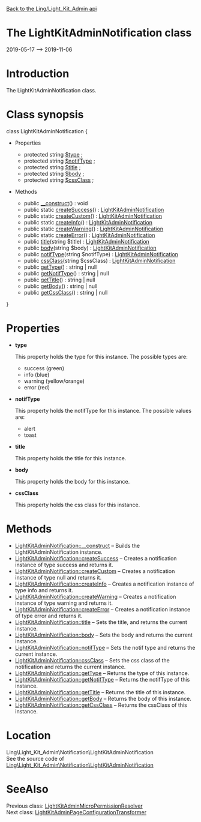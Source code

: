 [Back to the Ling/Light_Kit_Admin api](https://github.com/lingtalfi/Light_Kit_Admin/blob/master/doc/api/Ling/Light_Kit_Admin.md)



The LightKitAdminNotification class
================
2019-05-17 --> 2019-11-06






Introduction
============

The LightKitAdminNotification class.



Class synopsis
==============


class <span class="pl-k">LightKitAdminNotification</span>  {

- Properties
    - protected string [$type](#property-type) ;
    - protected string [$notifType](#property-notifType) ;
    - protected string [$title](#property-title) ;
    - protected string [$body](#property-body) ;
    - protected string [$cssClass](#property-cssClass) ;

- Methods
    - public [__construct](https://github.com/lingtalfi/Light_Kit_Admin/blob/master/doc/api/Ling/Light_Kit_Admin/Notification/LightKitAdminNotification/__construct.md)() : void
    - public static [createSuccess](https://github.com/lingtalfi/Light_Kit_Admin/blob/master/doc/api/Ling/Light_Kit_Admin/Notification/LightKitAdminNotification/createSuccess.md)() : [LightKitAdminNotification](https://github.com/lingtalfi/Light_Kit_Admin/blob/master/doc/api/Ling/Light_Kit_Admin/Notification/LightKitAdminNotification.md)
    - public static [createCustom](https://github.com/lingtalfi/Light_Kit_Admin/blob/master/doc/api/Ling/Light_Kit_Admin/Notification/LightKitAdminNotification/createCustom.md)() : [LightKitAdminNotification](https://github.com/lingtalfi/Light_Kit_Admin/blob/master/doc/api/Ling/Light_Kit_Admin/Notification/LightKitAdminNotification.md)
    - public static [createInfo](https://github.com/lingtalfi/Light_Kit_Admin/blob/master/doc/api/Ling/Light_Kit_Admin/Notification/LightKitAdminNotification/createInfo.md)() : [LightKitAdminNotification](https://github.com/lingtalfi/Light_Kit_Admin/blob/master/doc/api/Ling/Light_Kit_Admin/Notification/LightKitAdminNotification.md)
    - public static [createWarning](https://github.com/lingtalfi/Light_Kit_Admin/blob/master/doc/api/Ling/Light_Kit_Admin/Notification/LightKitAdminNotification/createWarning.md)() : [LightKitAdminNotification](https://github.com/lingtalfi/Light_Kit_Admin/blob/master/doc/api/Ling/Light_Kit_Admin/Notification/LightKitAdminNotification.md)
    - public static [createError](https://github.com/lingtalfi/Light_Kit_Admin/blob/master/doc/api/Ling/Light_Kit_Admin/Notification/LightKitAdminNotification/createError.md)() : [LightKitAdminNotification](https://github.com/lingtalfi/Light_Kit_Admin/blob/master/doc/api/Ling/Light_Kit_Admin/Notification/LightKitAdminNotification.md)
    - public [title](https://github.com/lingtalfi/Light_Kit_Admin/blob/master/doc/api/Ling/Light_Kit_Admin/Notification/LightKitAdminNotification/title.md)(string $title) : [LightKitAdminNotification](https://github.com/lingtalfi/Light_Kit_Admin/blob/master/doc/api/Ling/Light_Kit_Admin/Notification/LightKitAdminNotification.md)
    - public [body](https://github.com/lingtalfi/Light_Kit_Admin/blob/master/doc/api/Ling/Light_Kit_Admin/Notification/LightKitAdminNotification/body.md)(string $body) : [LightKitAdminNotification](https://github.com/lingtalfi/Light_Kit_Admin/blob/master/doc/api/Ling/Light_Kit_Admin/Notification/LightKitAdminNotification.md)
    - public [notifType](https://github.com/lingtalfi/Light_Kit_Admin/blob/master/doc/api/Ling/Light_Kit_Admin/Notification/LightKitAdminNotification/notifType.md)(string $notifType) : [LightKitAdminNotification](https://github.com/lingtalfi/Light_Kit_Admin/blob/master/doc/api/Ling/Light_Kit_Admin/Notification/LightKitAdminNotification.md)
    - public [cssClass](https://github.com/lingtalfi/Light_Kit_Admin/blob/master/doc/api/Ling/Light_Kit_Admin/Notification/LightKitAdminNotification/cssClass.md)(string $cssClass) : [LightKitAdminNotification](https://github.com/lingtalfi/Light_Kit_Admin/blob/master/doc/api/Ling/Light_Kit_Admin/Notification/LightKitAdminNotification.md)
    - public [getType](https://github.com/lingtalfi/Light_Kit_Admin/blob/master/doc/api/Ling/Light_Kit_Admin/Notification/LightKitAdminNotification/getType.md)() : string | null
    - public [getNotifType](https://github.com/lingtalfi/Light_Kit_Admin/blob/master/doc/api/Ling/Light_Kit_Admin/Notification/LightKitAdminNotification/getNotifType.md)() : string | null
    - public [getTitle](https://github.com/lingtalfi/Light_Kit_Admin/blob/master/doc/api/Ling/Light_Kit_Admin/Notification/LightKitAdminNotification/getTitle.md)() : string | null
    - public [getBody](https://github.com/lingtalfi/Light_Kit_Admin/blob/master/doc/api/Ling/Light_Kit_Admin/Notification/LightKitAdminNotification/getBody.md)() : string | null
    - public [getCssClass](https://github.com/lingtalfi/Light_Kit_Admin/blob/master/doc/api/Ling/Light_Kit_Admin/Notification/LightKitAdminNotification/getCssClass.md)() : string | null

}




Properties
=============

- <span id="property-type"><b>type</b></span>

    This property holds the type for this instance.
    The possible types are:
    
    - success (green)
    - info (blue)
    - warning (yellow/orange)
    - error (red)
    
    

- <span id="property-notifType"><b>notifType</b></span>

    This property holds the notifType for this instance.
    The possible values are:
    - alert
    - toast
    
    

- <span id="property-title"><b>title</b></span>

    This property holds the title for this instance.
    
    

- <span id="property-body"><b>body</b></span>

    This property holds the body for this instance.
    
    

- <span id="property-cssClass"><b>cssClass</b></span>

    This property holds the css class for this instance.
    
    



Methods
==============

- [LightKitAdminNotification::__construct](https://github.com/lingtalfi/Light_Kit_Admin/blob/master/doc/api/Ling/Light_Kit_Admin/Notification/LightKitAdminNotification/__construct.md) &ndash; Builds the LightKitAdminNotification instance.
- [LightKitAdminNotification::createSuccess](https://github.com/lingtalfi/Light_Kit_Admin/blob/master/doc/api/Ling/Light_Kit_Admin/Notification/LightKitAdminNotification/createSuccess.md) &ndash; Creates a notification instance of type success and returns it.
- [LightKitAdminNotification::createCustom](https://github.com/lingtalfi/Light_Kit_Admin/blob/master/doc/api/Ling/Light_Kit_Admin/Notification/LightKitAdminNotification/createCustom.md) &ndash; Creates a notification instance of type null and returns it.
- [LightKitAdminNotification::createInfo](https://github.com/lingtalfi/Light_Kit_Admin/blob/master/doc/api/Ling/Light_Kit_Admin/Notification/LightKitAdminNotification/createInfo.md) &ndash; Creates a notification instance of type info and returns it.
- [LightKitAdminNotification::createWarning](https://github.com/lingtalfi/Light_Kit_Admin/blob/master/doc/api/Ling/Light_Kit_Admin/Notification/LightKitAdminNotification/createWarning.md) &ndash; Creates a notification instance of type warning and returns it.
- [LightKitAdminNotification::createError](https://github.com/lingtalfi/Light_Kit_Admin/blob/master/doc/api/Ling/Light_Kit_Admin/Notification/LightKitAdminNotification/createError.md) &ndash; Creates a notification instance of type error and returns it.
- [LightKitAdminNotification::title](https://github.com/lingtalfi/Light_Kit_Admin/blob/master/doc/api/Ling/Light_Kit_Admin/Notification/LightKitAdminNotification/title.md) &ndash; Sets the title, and returns the current instance.
- [LightKitAdminNotification::body](https://github.com/lingtalfi/Light_Kit_Admin/blob/master/doc/api/Ling/Light_Kit_Admin/Notification/LightKitAdminNotification/body.md) &ndash; Sets the body and returns the current instance.
- [LightKitAdminNotification::notifType](https://github.com/lingtalfi/Light_Kit_Admin/blob/master/doc/api/Ling/Light_Kit_Admin/Notification/LightKitAdminNotification/notifType.md) &ndash; Sets the notif type and returns the current instance.
- [LightKitAdminNotification::cssClass](https://github.com/lingtalfi/Light_Kit_Admin/blob/master/doc/api/Ling/Light_Kit_Admin/Notification/LightKitAdminNotification/cssClass.md) &ndash; Sets the css class of the notification and returns the current instance.
- [LightKitAdminNotification::getType](https://github.com/lingtalfi/Light_Kit_Admin/blob/master/doc/api/Ling/Light_Kit_Admin/Notification/LightKitAdminNotification/getType.md) &ndash; Returns the type of this instance.
- [LightKitAdminNotification::getNotifType](https://github.com/lingtalfi/Light_Kit_Admin/blob/master/doc/api/Ling/Light_Kit_Admin/Notification/LightKitAdminNotification/getNotifType.md) &ndash; Returns the notifType of this instance.
- [LightKitAdminNotification::getTitle](https://github.com/lingtalfi/Light_Kit_Admin/blob/master/doc/api/Ling/Light_Kit_Admin/Notification/LightKitAdminNotification/getTitle.md) &ndash; Returns the title of this instance.
- [LightKitAdminNotification::getBody](https://github.com/lingtalfi/Light_Kit_Admin/blob/master/doc/api/Ling/Light_Kit_Admin/Notification/LightKitAdminNotification/getBody.md) &ndash; Returns the body of this instance.
- [LightKitAdminNotification::getCssClass](https://github.com/lingtalfi/Light_Kit_Admin/blob/master/doc/api/Ling/Light_Kit_Admin/Notification/LightKitAdminNotification/getCssClass.md) &ndash; Returns the cssClass of this instance.





Location
=============
Ling\Light_Kit_Admin\Notification\LightKitAdminNotification<br>
See the source code of [Ling\Light_Kit_Admin\Notification\LightKitAdminNotification](https://github.com/lingtalfi/Light_Kit_Admin/blob/master/Notification/LightKitAdminNotification.php)



SeeAlso
==============
Previous class: [LightKitAdminMicroPermissionResolver](https://github.com/lingtalfi/Light_Kit_Admin/blob/master/doc/api/Ling/Light_Kit_Admin/MicroPermission/LightKitAdminMicroPermissionResolver.md)<br>Next class: [LightKitAdminPageConfigurationTransformer](https://github.com/lingtalfi/Light_Kit_Admin/blob/master/doc/api/Ling/Light_Kit_Admin/PageConfigurationTransformer/LightKitAdminPageConfigurationTransformer.md)<br>

